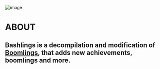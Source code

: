 ![image](https://github.com/Bashlings/boomlings-decomp/assets/124399423/f0fd480a-dc30-4f33-8a40-1c99f54c2a34)
# ABOUT
## Bashlings is a decompilation and modification of [Boomlings](youtube.com), that adds new achievements, boomlings and more.

